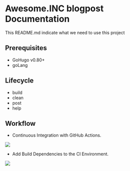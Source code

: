 # Awesome.INC blogpost Documentation
This README.md indicate what we need to use this project

## Prerequisites
- GoHugo v0.80+
- goLang

## Lifecycle
- build
- clean
- post
- help

## Workflow

- Continuous Integration with GitHub Actions.

![](https://dduportal.github.io/public/holberton/m3-t0-0.png)

- Add Build Dependencies to the CI Environment.

![](https://dduportal.github.io/public/holberton/m3-t1-0.png)
